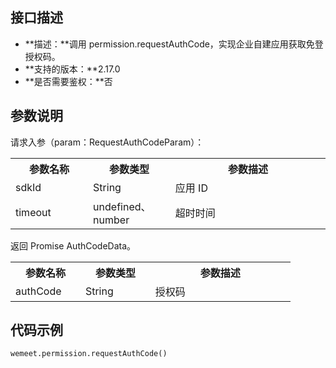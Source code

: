## 接口描述
- **描述：**调用 permission.requestAuthCode，实现企业自建应用获取免登授权码。
- **支持的版本：**2.17.0
- **是否需要鉴权：**否



## 参数说明
请求入参（param：RequestAuthCodeParam）：
<table>
   <tr>
      <th width="20%" >参数名称</td>
      <th width="20%" >参数类型</td>
      <th width="40%" >参数描述</td>
   </tr>
   <tr>
      <td>sdkId</td>
      <td>String</td>
      <td>应用 ID</td>
   </tr>
   <tr>
      <td>timeout</td>
      <td>undefined、number</td>
      <td>超时时间</td>
   </tr>
</table>
  

  

返回 Promise AuthCodeData。
<table>
   <tr>
      <th width="20%" >参数名称</td>
      <th width="20%" >参数类型</td>
      <th width="40%" >参数描述</td>
   </tr>
   <tr>
      <td>authCode</td>
      <td>String</td>
      <td>授权码</td>
   </tr>
</table>
  

## 代码示例
```plaintext
wemeet.permission.requestAuthCode()
```
